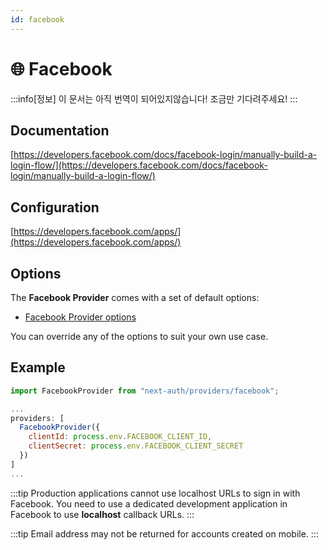 ```yaml
---
id: facebook
---
```


# 🌐 Facebook

:::info[정보]
이 문서는 아직 번역이 되어있지않습니다! 조금만 기다려주세요!
:::

## Documentation[](https://next-auth.js.org/providers/facebook#documentation "Direct link to heading")

[https://developers.facebook.com/docs/facebook-login/manually-build-a-login-flow/](https://developers.facebook.com/docs/facebook-login/manually-build-a-login-flow/)

## Configuration[](https://next-auth.js.org/providers/facebook#configuration "Direct link to heading")

[https://developers.facebook.com/apps/](https://developers.facebook.com/apps/)

## Options[](https://next-auth.js.org/providers/facebook#options "Direct link to heading")

The **Facebook Provider** comes with a set of default options:

-   [Facebook Provider options](https://github.com/nextauthjs/next-auth/blob/v4/packages/next-auth/src/providers/facebook.ts)

You can override any of the options to suit your own use case.

## Example[](https://next-auth.js.org/providers/facebook#example "Direct link to heading")

```js
import FacebookProvider from "next-auth/providers/facebook";

...
providers: [
  FacebookProvider({
    clientId: process.env.FACEBOOK_CLIENT_ID,
    clientSecret: process.env.FACEBOOK_CLIENT_SECRET
  })
]
...
```

:::tip
Production applications cannot use localhost URLs to sign in with Facebook. You need to use a dedicated development application in Facebook to use **localhost** callback URLs.
:::

:::tip
Email address may not be returned for accounts created on mobile.
:::